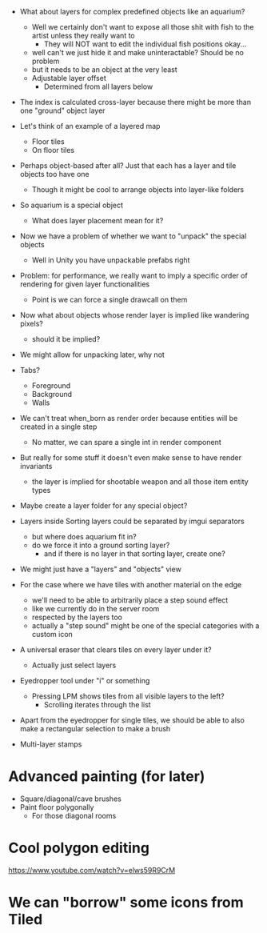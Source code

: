 
- What about layers for complex predefined objects like an aquarium?
	- Well we certainly don't want to expose all those shit with fish to the artist unless they really want to
		- They will NOT want to edit the individual fish positions okay...
	- well can't we just hide it and make uninteractable? Should be no problem
	- but it needs to be an object at the very least
	- Adjustable layer offset
		- Determined from all layers below

- The index is calculated cross-layer because there might be more than one "ground" object layer
		
- Let's think of an example of a layered map
	- Floor tiles
	- On floor tiles

- Perhaps object-based after all? Just that each has a layer and tile objects too have one
	- Though it might be cool to arrange objects into layer-like folders

- So aquarium is a special object
	- What does layer placement mean for it?

- Now we have a problem of whether we want to "unpack" the special objects
	- Well in Unity you have unpackable prefabs right

- Problem: for performance, we really want to imply a specific order of rendering for given layer functionalities
	- Point is we can force a single drawcall on them

- Now what about objects whose render layer is implied like wandering pixels?
	- should it be implied?

- We might allow for unpacking later, why not

- Tabs?
	- Foreground
	- Background
	- Walls

- We can't treat when_born as render order because entities will be created in a single step
	- No matter, we can spare a single int in render component

- But really for some stuff it doesn't even make sense to have render invariants
	- the layer is implied for shootable weapon and all those item entity types

- Maybe create a layer folder for any special object?

- Layers inside Sorting layers could be separated by imgui separators
	- but where does aquarium fit in?
	- do we force it into a ground sorting layer?
		- and if there is no layer in that sorting layer, create one?

- We might just have a "layers" and "objects" view

- For the case where we have tiles with another material on the edge
	- we'll need to be able to arbitrarily place a step sound effect
	- like we currently do in the server room
	- respected by the layers too
	- actually a "step sound" might be one of the special categories with a custom icon

- A universal eraser that clears tiles on every layer under it?
	- Actually just select layers

- Eyedropper tool under "i" or something
	- Pressing LPM shows tiles from all visible layers to the left?
		- Scrolling iterates through the list

- Apart from the eyedropper for single tiles, we should be able to also make a rectangular selection to make a brush

- Multi-layer stamps


# Advanced painting (for later)

- Square/diagonal/cave brushes
- Paint floor polygonally
	- For those diagonal rooms

# Cool polygon editing

https://www.youtube.com/watch?v=elws59R9CrM

# We can "borrow" some icons from Tiled
